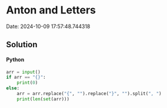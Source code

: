 # Anton and Letters

Date: 2024-10-09 17:57:48.744318

## Solution

#### Python
```python
arr = input()
if arr == "{}":
    print(0)
else:
    arr = arr.replace("{", "").replace("}", "").split(", ")
    print(len(set(arr)))
 ```